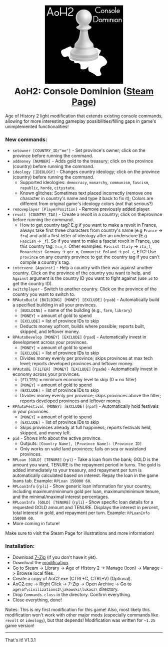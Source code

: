 <h1 align="center"><img src="ConsoleDominion.jpg" width="250"><br>AoH2: Console Dominion (<b><a href="https://steamcommunity.com/sharedfiles/filedetails/?id=3563307293">Steam Page</a></b>)</h1>

Age of History 2 light modification that extends existing console commands, allowing for more interesting gameplay possibilities/filling gaps in game's unimplemented functionalities!

### New commands:
- `setowner [COUNTRY_ID/"me"]` - Set province's owner; click on the province before running the command.
- `addmoney [NUMBER]` - Adds gold to the treasury; click on the province (country) before running the command.
- `ideology [IDEOLOGY]` - Changes country ideology; click on the province (country) before running the command.
  - Supported ideologies: `democracy`, `monarchy`, `communism`, `fascism`, `republic`, `horde`, `citystate`.
  - Known glitches: Sometimes text placed incorrectly (remove one character in country's name and type it back to fix it); Colors are different from original game's ideology colors (not that serious?)
- `removeplayer [PlayerPosition]` - Remove previously added player.
- `revolt [COUNTRY_TAG]` - Create a revolt in a country; click on theprovince before running the command.
  - How to get country tag? E.g if you want to make a revolt in France, always take first three characters from country's name (e.g `France` -> `fra`) and add a first letter of ideology after an underscore (E.g `Fascism` -> `_f`). So if you want to make a fascist revolt in France, use this country tag: `fra_f`. Other examples: `Fascist Italy` -> `ita_f`, `Monarchist Germany` -> `ger_m`, `Communist Poland` -> `pol_c`, ETC! Use `province` on any country province to get the country tag if you can't compile a country's tag.
- `intervene [Against]` - Help a country with their war against another country. Click on the province of the country you want to help, and `Against` argument is the country ID you want to fight against (use `id` to get the country ID).
- `switchplayer` - Switch to another country. Click on the province of the country you want to switch to.
- `RPAutoBuild [BUILDING] [MONEY] [EXCLUDE]` (`rpab`) - Automatically build a specified building in all your provinces.  
  - `[BUILDING]` = name of the building (e.g., `farm`, `library`)  
  - `[MONEY]` = amount of gold to spend  
  - `[EXCLUDE]` = list of province IDs to skip  
  - Deducts money upfront, builds where possible; reports built, skipped, and leftover money.
- `RPAutoDevelop [MONEY] [EXCLUDE]` (`rpad`) - Automatically invest in development across your provinces.  
  - `[MONEY]` = amount of gold to spend  
  - `[EXCLUDE]` = list of province IDs to skip  
  - Divides money evenly per province; skips provinces at max tech level; reports developed provinces and leftover money.
- `RPAutoDE [FILTER] [MONEY] [EXCLUDE]` (`rpade`) - Automatically invest in economy across your provinces.  
  - `[FILTER]` = minimum economy level to skip (0 = no filter)  
  - `[MONEY]` = amount of gold to spend  
  - `[EXCLUDE]` = list of province IDs to skip  
  - Divides money evenly per province; skips provinces above the filter; reports developed provinces and leftover money.
- `RPAutoFestival [MONEY] [EXCLUDE]` (`rpaf`) - Automatically hold festivals in your provinces.  
  - `[MONEY]` = amount of gold to spend  
  - `[EXCLUDE]` = list of province IDs to skip  
  - Skips provinces already at full happiness; reports festivals held, skipped, and money left.
- `pid` - Shows info about the active province.  
  - Outputs: `[Country Name], [Province Name]: [Province ID]`  
  - Only works on valid land provinces; fails on sea or wasteland provinces.
- `RPLoan [GOLD] [TENURE]` (`rpl`) - Take a loan from the bank; GOLD is the amount you want, TENURE is the repayment period in turns. The gold is added immediately to your treasury, and repayment per turn is automatically calculated based on interest. Repay the loan in the game loans tab. Example: `RPLoan 150000 60`.
- `RPLoanInfo` (`rpli`) - Show generic loan information for your country, including maximum/minimum gold per loan, maximum/minimum tenure, and the minimal/maximal interest percentages.
- `RPLoanInfo [GOLD] [TENURE]` (`rpli`) - Show specific loan details for a requested GOLD amount and TENURE. Displays the interest in percent, total interest in gold, and repayment per turn. Example: `RPLoanInfo 150000 60`.
- More coming in future!

Make sure to visit the Steam Page for illustrations and more information!

### Installation:
- Download <a href="https://www.7-zip.org/">7-Zip</a> (if you don't have it yet).
- Download the <a href="https://github.com/xzripper/ConsoleDominion.AoH2/releases/tag/v1.3.0-nonsteam">modification</a>.
- Go to Steam -> Library -> Age of History 2 -> Manage (Icon) -> Manage -> Browse local files.
- Create a copy of AoC2.exe (CTRL+C, CTRL+V) (Optional).
- AoC2.exe -> Right Click -> 7-Zip -> Open Archive -> Go to `age\of\civilizations2\jakowski\lukasz\` directory.
- Drop `Commands.class` in the directory. Confirm everything.
- Close everything, done!

Notes: This is my first modification for this game! Also, most likely this modification won't work with other major mods (especially commands like `revolt` or `ideology`), but that depends! Modification was written for `~1.25` game version!

<hr>

That's it! V1.3.1
